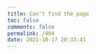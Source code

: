 ```yaml
---
title: Can't find the page
toc: false
comments: false
permalink: /404
date: 2021-10-17 20:33:41
---
```

